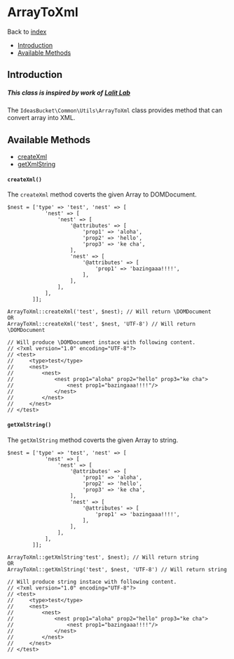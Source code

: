 # ArrayToXml
Back to [index](../index.md)

- [Introduction](#introduction)
- [Available Methods](#available-methods)

<a name="introduction"></a>
## Introduction
##### This class is inspired by work of [Lalit Lab](http://www.lalit.org/lab/convert-xml-to-array-in-php-xml2array/)
The `IdeasBucket\Common\Utils\ArrayToXml` class provides method that can convert array into XML.

<a name="available-methods"></a>
## Available Methods
* [createXml](#create-xml)
* [getXmlString](#get-xml-string)

<a name="create-xml"></a>
#### `createXml()`
The `createXml` method coverts the given Array to DOMDocument. 

    $nest = ['type' => 'test', 'nest' => [
                'nest' => [
                    'nest' => [
                        '@attributes' => [
                            'prop1' => 'aloha',
                            'prop2' => 'hello',
                            'prop3' => 'ke cha',
                        ],
                        'nest' => [
                            '@attributes' => [
                                'prop1' => 'bazingaaa!!!!',
                            ],
                        ],
                    ],
                ],
            ]];
    
    ArrayToXml::createXml('test', $nest); // Will return \DOMDocument
    OR 
    ArrayToXml::createXml('test', $nest, 'UTF-8') // Will return \DOMDocument
    
    // Will produce \DOMDocument instace with following content.
    // <?xml version="1.0" encoding="UTF-8"?>
    // <test>
    //     <type>test</type>
    //     <nest>
    //         <nest>
    //             <nest prop1="aloha" prop2="hello" prop3="ke cha">
    //                 <nest prop1="bazingaaa!!!!"/>
    //             </nest>
    //         </nest>
    //     </nest>
    // </test>
    
<a name="get-xml-string"></a>
#### `getXmlString()`
The `getXmlString` method coverts the given Array to string. 

    $nest = ['type' => 'test', 'nest' => [
                'nest' => [
                    'nest' => [
                        '@attributes' => [
                            'prop1' => 'aloha',
                            'prop2' => 'hello',
                            'prop3' => 'ke cha',
                        ],
                        'nest' => [
                            '@attributes' => [
                                'prop1' => 'bazingaaa!!!!',
                            ],
                        ],
                    ],
                ],
            ]];
    
    ArrayToXml::getXmlString'test', $nest); // Will return string
    OR 
    ArrayToXml::getXmlString('test', $nest, 'UTF-8') // Will return string
    
    // Will produce string instace with following content.
    // <?xml version="1.0" encoding="UTF-8"?>
    // <test>
    //     <type>test</type>
    //     <nest>
    //         <nest>
    //             <nest prop1="aloha" prop2="hello" prop3="ke cha">
    //                 <nest prop1="bazingaaa!!!!"/>
    //             </nest>
    //         </nest>
    //     </nest>
    // </test>